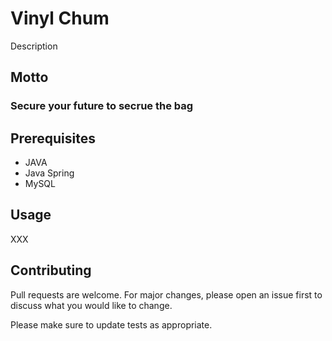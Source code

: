 # Vinyl Chum

Description

## Motto


### Secure your future to secrue the bag

## Prerequisites

- JAVA
- Java Spring
- MySQL

## Usage

XXX


## Contributing
Pull requests are welcome. For major changes, please open an issue first to discuss what you would like to change.

Please make sure to update tests as appropriate.




